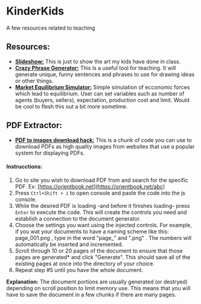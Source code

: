 # KinderKids
A few resources related to teaching


 ## Resources:
 
 * [**Slideshow:**](https://travisa9.github.io/KinderKids/ "The website") This is just to show the art my kids have done in class. 
 * [**Crazy Phrase Generator:**](https://travisa9.github.io/KinderKids/Crazy%20Art.html "WIP") This is a useful tool for teaching. It will generate unique, funny sentences and phrases to use for drawing ideas or other things.
 * [**Market Equilibrium Simulator:**](https://travisa9.github.io/KinderKids/MarketEqualibrium.html "Cool beans!") Simple simulation of ecconomic forces which lead to equilibrium. User can set variables such as number of agents (buyers, sellers), expectation, production cost and limit. Would be cool to flesh this out a bit more sometime.


 ## PDF Extractor:
 
  * [**PDF to images download hack:**](https://github.com/TravisA9/KinderKids/blob/main/docs/pdfHackMultiple.js "Paste to js Consol") This is a chunk of code you can use to download PDFs as high quality images from websites that use a popular system for displaying PDFs. 
  
 #### Instrucctions: 
 1. Go to site you wish to download PDF from and search for the specific PDF. Ex: [https://orientbook.net](https://orientbook.net/abc)
 2. Press `Ctrl+Shift + i` to open console and paste the code into the js console.
 3. While the desired PDF is loading -and before it finishes loading- press `Enter` to execute the code. This will create the controls you need and establish a connection to the document generator.
 4. Choose the settings you want using the injected controls. For example, if you wat your documents to have a naming scheme like this: page_001.png , type in the word "page_" and ".png" . The numbers will automatically be inserted and incremented.
 5. Scroll through 10 or 20 pages of the document to ensure that those pages are generated* and click "Generate". This should save all of the existing pages at once into the directory of your choice.
 6. Repeat step #5 until you have the whole document.
 
 **Explanation:** The document portions are usually generated (or destryed) depending on scroll position to limit memory use. This means that you will have to save the document in a few chunks if there are many pages.
